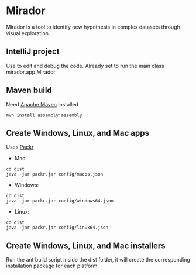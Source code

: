 # Mirador

Mirador is a tool to identify new hypothesis in complex datasets through visual exploration.

## IntelliJ project

Use to edit and debug the code. Already set to run the main class mirador.app.Mirador

## Maven build

Need [Apache Maven](http://maven.apache.org/) installed

```
mvn install assembly:assembly
```

## Create Windows, Linux, and Mac apps

Uses [Packr](https://github.com/libgdx/packr)

* Mac:

```
cd dist
java -jar packr.jar config/macos.json 
```

* Windows:

```
cd dist
java -jar packr.jar config/windows64.json 
```

* Linux:

```
cd dist
java -jar packr.jar config/linux64.json 
```

## Create Windows, Linux, and Mac installers

Run the ant build script inside the dist folder, it will create the corresponding
installation package for each platform.